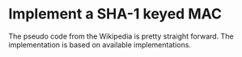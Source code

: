 # Implement a SHA-1 keyed MAC

The pseudo code from the Wikipedia is pretty straight forward. The implementation is based on available implementations.